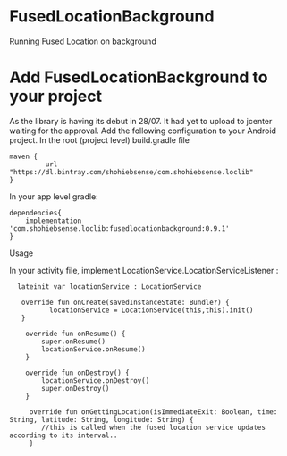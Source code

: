 # FusedLocationBackground
Running Fused Location on background


# Add FusedLocationBackground to your project
As the library is having its debut in 28/07. It had yet to upload to jcenter waiting for the approval. Add the following configuration to your Android project. In the root (project level) build.gradle file

```
maven {
         url "https://dl.bintray.com/shohiebsense/com.shohiebsense.loclib"
}
```

In your app level gradle:

```
dependencies{
    implementation 'com.shohiebsense.loclib:fusedlocationbackground:0.9.1'
}
```
Usage

In your activity file, implement LocationService.LocationServiceListener :

```
  lateinit var locationService : LocationService

   override fun onCreate(savedInstanceState: Bundle?) {
          locationService = LocationService(this,this).init()
   }
   
    override fun onResume() {
        super.onResume()
        locationService.onResume()
    }

    override fun onDestroy() {
        locationService.onDestroy()
        super.onDestroy()
    }
    
     override fun onGettingLocation(isImmediateExit: Boolean, time: String, latitude: String, longitude: String) {
        //this is called when the fused location service updates according to its interval..
     }


 ```
 
 
